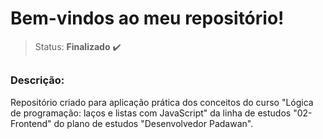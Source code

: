 # Bem-vindos ao meu repositório!

>Status: **Finalizado** ✔️

##

### **Descrição:** 

Repositório criado para aplicação prática dos conceitos do curso "Lógica de programação: laços e listas com JavaScript" da linha de estudos "02-Frontend" do plano de estudos "Desenvolvedor Padawan".
